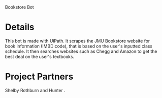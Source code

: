 Bookstore Bot

# Details
This bot is made with UiPath.
It scrapes the JMU Bookstore website for book information (IMBD code), that is 
based on the user's inputted class schedule. 
It then searches websites such as Chegg and Amazon to get the best deal on the user's textbooks. 

# Project Partners
Shelby Rothburn and Hunter .
